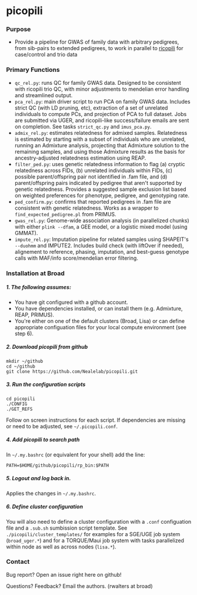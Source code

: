 # picopili

### Purpose

* Provide a pipeline for GWAS of family data with arbitrary pedigrees, from sib-pairs to extended pedigrees, to work in parallel to [ricopili](https://github.com/Nealelab/ricopili) for case/control and trio data

### Primary Functions

* `qc_rel.py`: runs QC for family GWAS data. Designed to be consistent with ricopili trio QC, with minor adjustments to mendelian error handling and streamlined output.
* `pca_rel.py`: main driver script to run PCA on family GWAS data. Includes strict QC (with LD pruning, etc), extraction of a set of unrelated individuals to compute PCs, and projection of PCA to full dataset. Jobs are submitted via UGER, and ricopili-like success/failure emails are sent on completion. See tasks `strict_qc.py` and `imus_pca.py`.
* `admix_rel.py`: estimates relatedness for admixed samples. Relatedness is estimated by starting with a subset of individuals who are unrelated, running an Admixture analysis, projecting that Admixture solution to the remaining samples, and using those Admixture results as the basis for ancestry-adjusted relatedness estimation using REAP.
* `filter_ped.py`: uses genetic relatedness information to flag (a) cryptic relatedness across FIDs, (b) unrelated individuals within FIDs, (c) possible parent/offspring pair not identified in .fam file, and (d) parent/offspring pairs indicated by pedigree that aren't supported by genetic relatedness. Provides a suggested sample exclusion list based on weighted preferences for phenotype, pedigree, and genotyping rate.
* `ped_confirm.py`: confirms that reported pedigrees in .fam file are consistent with genetic relatedness. Works as a wrapper to `find_expected_pedigree.pl` from PRIMUS.
* `gwas_rel.py`: Genome-wide association analysis (in parallelized chunks) with either `plink --dfam`, a GEE model, or a logistic mixed model (using GMMAT).
* `impute_rel.py`: Imputation pipeline for related samples using SHAPEIT's `--duohmm` and IMPUTE2. Includes build check (with liftOver if needed), alignement to reference, phasing, imputation, and best-guess genotype calls with MAF/info score/mendelian error filtering.


### Installation at Broad

##### 1. The following assumes:

* You have git configured with a github account.
* You have dependencies installed, or can install them (e.g. Admixture, REAP, PRIMUS).
* You're either on one of the default clusters (Broad, Lisa) or can define appropriate configuation files for your local compute environment (see step 6).

##### 2. Download picopili from github

```
mkdir ~/github
cd ~/github
git clone https://github.com/Nealelab/picopili.git
```

##### 3. Run the configuration scripts

```
cd picopili
./CONFIG
./GET_REFS
```
Follow on screen instructions for each script. If dependencies are missing or need to be adjusted, see `~/.picopili.conf`.

##### 4. Add picopili to search path

In `~/.my.bashrc` (or equivalent for your shell) add the line:

```
PATH=$HOME/github/picopili/rp_bin:$PATH
```

##### 5. Logout and log back in.

Applies the changes in `~/.my.bashrc`.

##### 6. Define cluster configuration

You will also need to define a cluster configuration with a `.conf` configuation file and a `.sub.sh` sumbission script template. See `./picopili/cluster_templates/` for examples for a SGE/UGE job system (`broad_uger.*`) and for a TORQUE/Maui job system with tasks parallelized within node as well as across nodes (`lisa.*`).


### Contact

Bug report? Open an issue right here on github!

Questions? Feedback? Email the authors. (rwalters at broad)
